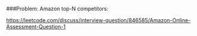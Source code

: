 ###Problem:
Amazon top-N competitors: 

https://leetcode.com/discuss/interview-question/846585/Amazon-Online-Assessment-Question-1